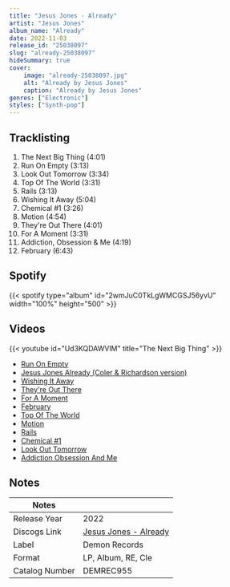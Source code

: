 ```yaml
---
title: "Jesus Jones - Already"
artist: "Jesus Jones"
album_name: "Already"
date: 2022-11-03
release_id: "25038097"
slug: "already-25038097"
hideSummary: true
cover:
    image: "already-25038097.jpg"
    alt: "Already by Jesus Jones"
    caption: "Already by Jesus Jones"
genres: ["Electronic"]
styles: ["Synth-pop"]
---
```

## Tracklisting
1. The Next Big Thing (4:01)
2. Run On Empty (3:13)
3. Look Out Tomorrow (3:34)
4. Top Of The World (3:31)
5. Rails (3:13)
6. Wishing It Away (5:04)
7. Chemical #1 (3:26)
8. Motion (4:54)
9. They're Out There (4:01)
10. For A Moment (3:31)
11. Addiction, Obsession & Me (4:19)
12. February (6:43)
## Spotify
{{< spotify type="album" id="2wmJuC0TkLgWMCGSJ56yvU" width="100%" height="500" >}}

## Videos
{{< youtube id="Ud3KQDAWVlM" title="The Next Big Thing" >}}
- [Run On Empty](https://www.youtube.com/watch?v=3buLGt6tXuM)
- [Jesus Jones Already (Coler & Richardson version)](https://www.youtube.com/watch?v=95PjhHjJHWs)
- [Wishing It Away](https://www.youtube.com/watch?v=J6p9kJppv98)
- [They're Out There](https://www.youtube.com/watch?v=-vxJr1O7PSw)
- [For A Moment](https://www.youtube.com/watch?v=rddH7lSsKrk)
- [February](https://www.youtube.com/watch?v=jxw2HQIFz6s)
- [Top Of The World](https://www.youtube.com/watch?v=LxgWy4dB9mc)
- [Motion](https://www.youtube.com/watch?v=3rInP9LH_EQ)
- [Rails](https://www.youtube.com/watch?v=NlnAFGZssxs)
- [Chemical #1](https://www.youtube.com/watch?v=IUXQhXfd0ts)
- [Look Out Tomorrow](https://www.youtube.com/watch?v=k4b9uKmNln8)
- [Addiction Obsession And Me](https://www.youtube.com/watch?v=SHnseuIdK60)

## Notes
| Notes          |             |
| ---------------| ----------- |
| Release Year   | 2022 |
| Discogs Link   | [Jesus Jones - Already](https://www.discogs.com/release/25038097-Jesus-Jones-Already) |
| Label          | Demon Records |
| Format         | LP, Album, RE, Cle |
| Catalog Number | DEMREC955 |


